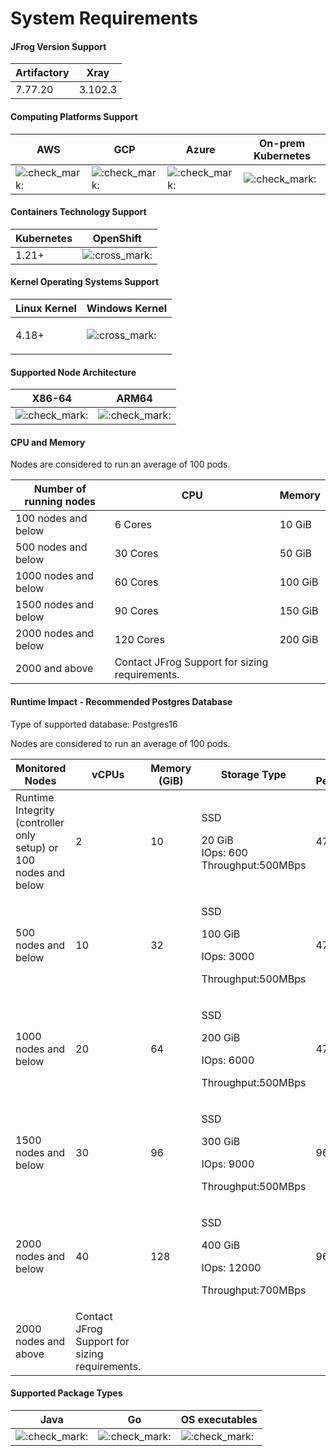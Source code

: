 # System Requirements

#### JFrog Version Support  <a href="#jfrog-version-support" id="jfrog-version-support"></a>

| Artifactory | Xray    |
| ----------- | ------- |
| 7.77.20     | 3.102.3 |

#### Computing Platforms Support  <a href="#computing-platforms-support" id="computing-platforms-support"></a>

| AWS                                                                                                                                 | GCP                                                                                                                                 | Azure                                                                                                                               | On-prem Kubernetes                                                                                                                  |
| ----------------------------------------------------------------------------------------------------------------------------------- | ----------------------------------------------------------------------------------------------------------------------------------- | ----------------------------------------------------------------------------------------------------------------------------------- | ----------------------------------------------------------------------------------------------------------------------------------- |
| ![:check\_mark:](https://jfrog-int.atlassian.net/gateway/api/emoji/62d6e2d0-84c6-4564-9b2c-7379252a974d/atlassian-check\_mark/path) | ![:check\_mark:](https://jfrog-int.atlassian.net/gateway/api/emoji/62d6e2d0-84c6-4564-9b2c-7379252a974d/atlassian-check\_mark/path) | ![:check\_mark:](https://jfrog-int.atlassian.net/gateway/api/emoji/62d6e2d0-84c6-4564-9b2c-7379252a974d/atlassian-check\_mark/path) | ![:check\_mark:](https://jfrog-int.atlassian.net/gateway/api/emoji/62d6e2d0-84c6-4564-9b2c-7379252a974d/atlassian-check\_mark/path) |

#### Containers Technology Support  <a href="#containers-technology-support" id="containers-technology-support"></a>

| Kubernetes | OpenShift                                                                                                                           |
| ---------- | ----------------------------------------------------------------------------------------------------------------------------------- |
| 1.21+      | ![:cross\_mark:](https://jfrog-int.atlassian.net/gateway/api/emoji/62d6e2d0-84c6-4564-9b2c-7379252a974d/atlassian-cross\_mark/path) |

#### Kernel Operating Systems Support  <a href="#kernel-operating-systems-support" id="kernel-operating-systems-support"></a>

| Linux Kernel         | Windows Kernel                                                                                                                      |
| -------------------- | ----------------------------------------------------------------------------------------------------------------------------------- |
| <p>4.18+</p><p> </p> | ![:cross\_mark:](https://jfrog-int.atlassian.net/gateway/api/emoji/62d6e2d0-84c6-4564-9b2c-7379252a974d/atlassian-cross\_mark/path) |

#### Supported Node Architecture  <a href="#supported-node-architecture" id="supported-node-architecture"></a>

| X86-64                                                                                                                              | ARM64                                                                                                                               |
| ----------------------------------------------------------------------------------------------------------------------------------- | ----------------------------------------------------------------------------------------------------------------------------------- |
| ![:check\_mark:](https://jfrog-int.atlassian.net/gateway/api/emoji/62d6e2d0-84c6-4564-9b2c-7379252a974d/atlassian-check\_mark/path) | ![:check\_mark:](https://jfrog-int.atlassian.net/gateway/api/emoji/62d6e2d0-84c6-4564-9b2c-7379252a974d/atlassian-check\_mark/path) |

#### CPU and Memory <a href="#cpu-and-memory" id="cpu-and-memory"></a>

Nodes are considered to run an average of 100 pods.

| Number of running nodes | CPU                                            | Memory  |
| ----------------------- | ---------------------------------------------- | ------- |
| 100 nodes and below     | 6 Cores                                        | 10 GiB  |
| 500 nodes and below     | 30 Cores                                       | 50 GiB  |
| 1000 nodes and below    | 60 Cores                                       | 100 GiB |
| 1500 nodes and below    | 90 Cores                                       | 150 GiB |
| 2000 nodes and below    | 120 Cores                                      | 200 GiB |
| 2000 and above          | Contact JFrog Support for sizing requirements. |         |

&#x20;

#### **Runtime Impact - Recommended Postgres Database** <a href="#runtime-impact-recommended-postgres-database" id="runtime-impact-recommended-postgres-database"></a>

Type of supported database: Postgres16

Nodes are considered to run an average of 100 pods.

| Monitored Nodes                                                  | vCPUs                                          | Memory (GiB) | Storage Type                                                        | Network Performance |
| ---------------------------------------------------------------- | ---------------------------------------------- | ------------ | ------------------------------------------------------------------- | ------------------- |
| Runtime Integrity (controller only setup) or 100 nodes and below | 2                                              | 10           | <p>SSD</p><p>20 GiB<br>IOps: 600<br>Throughput:500MBps</p>          | 4750 Mbps           |
| 500 nodes and below                                              | 10                                             | 32           | <p>SSD</p><p>100 GiB</p><p>IOps: 3000</p><p>Throughput:500MBps</p>  | 4750 Mbps           |
| 1000 nodes and below                                             | 20                                             | 64           | <p>SSD</p><p>200 GiB</p><p>IOps: 6000</p><p>Throughput:500MBps</p>  | 4750 Mbps           |
| 1500 nodes and below                                             | 30                                             | 96           | <p>SSD</p><p>300 GiB</p><p>IOps: 9000</p><p>Throughput:500MBps</p>  | 9600 Mbps           |
| 2000 nodes and below                                             | 40                                             | 128          | <p>SSD</p><p>400 GiB</p><p>IOps: 12000</p><p>Throughput:700MBps</p> | 9600 Mbps           |
| 2000 nodes and above                                             | Contact JFrog Support for sizing requirements. |              |                                                                     |                     |

#### Supported Package Types <a href="#supported-package-type" id="supported-package-type"></a>

| Java                                                                                                                                | Go                                                                                                                                  | OS executables                                                                                                                      |
| ----------------------------------------------------------------------------------------------------------------------------------- | ----------------------------------------------------------------------------------------------------------------------------------- | ----------------------------------------------------------------------------------------------------------------------------------- |
| ![:check\_mark:](https://jfrog-int.atlassian.net/gateway/api/emoji/62d6e2d0-84c6-4564-9b2c-7379252a974d/atlassian-check\_mark/path) | ![:check\_mark:](https://jfrog-int.atlassian.net/gateway/api/emoji/62d6e2d0-84c6-4564-9b2c-7379252a974d/atlassian-check\_mark/path) | ![:check\_mark:](https://jfrog-int.atlassian.net/gateway/api/emoji/62d6e2d0-84c6-4564-9b2c-7379252a974d/atlassian-check\_mark/path) |

&#x20;
